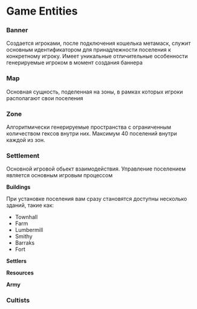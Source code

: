 # Game Entities

### Banner

Создается игроками, после подключения кошелька метамаск, служит основным идентификатором для принадлежности поселения к конкретному игроку. Имеет уникальные отличительные особенности генерируемые игроком в момент создания баннера

### Map

Основная сущность, поделенная на зоны, в рамках которых игроки располагают свои поселения

### Zone

Алгоритмически генерируемые пространства с ограниченным количеством гексов внутри них. Максимум 40 поселений внутри каждой из зон.&#x20;

### Settlement

Основной игровой обьект взаимодействия. Управление поселением является основным игровым процессом&#x20;

**Buildings**

При установке поселения вам сразу становятся доступны несколько зданий, такие как:

* Townhall
* Farm
* Lumbermill
* Smithy
* Barraks
* Fort&#x20;

**Settlers**

**Resources**

**Army**

### Cultists
